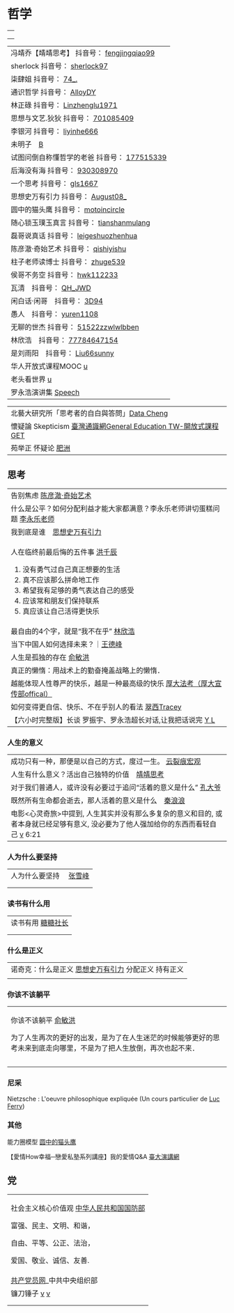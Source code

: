 # 哲学

|   |
| - |
|   |
|   |
|   |

|                                                                                                                                                                                                                                                                                                                                                              |
| ------------------------------------------------------------------------------------------------------------------------------------------------------------------------------------------------------------------------------------------------------------------------------------------------------------------------------------------------------------ |
| 冯靖乔【靖靖思考】 抖音号： [fengjingqiao99](https://www.douyin.com/user/MS4wLjABAAAAerA6dCI8nbtVFRJPh0yLStwPZfES9vRzKeUsdADNpB4?author\_id=88877039051\&enter\_from=video\_detail\&enter\_method=video\_title\&from\_gid=7002992332815584550\&group\_id=7002992332815584550\&log\_pb=%7B%22impr\_id%22%3A%222021100907475201021207219453131843%22%7D)                    |
| sherlock 抖音号： [sherlock97](https://www.douyin.com/user/MS4wLjABAAAAifWqZtY1vcftF5--FfEhuBgrvWRTTC4RAMyU7N5qxQM?author\_id=99327313958\&enter\_from=video\_detail\&enter\_method=video\_title\&from\_gid=6933930679499640077\&group\_id=6933930679499640077\&log\_pb=%7B%22impr\_id%22%3A%22021633805905394fdbddc0300fff0010a8971da000000247d54aa%22%7D)      |
| 柒肆姐 抖音号： [74\_.](https://www.douyin.com/user/MS4wLjABAAAA3jBulQCKUEm2qsj67djetMhOl2QlapvafS3kxhDqdAE?author\_id=69648476450\&enter\_from=video\_detail\&enter\_method=video\_title\&from\_gid=6933035876838690051\&group\_id=6933035876838690051\&log\_pb=%7B%22impr\_id%22%3A%22021633806027897fdbddc0200ff2f010a97b7190000018132bc3a%22%7D)                |
| 通识哲学 抖音号： [AlloyDY](https://www.douyin.com/user/MS4wLjABAAAA1eF2t7bgLmPl4oxUjLg53nadHJZBejA2EhMhlEzPCz8?author\_id=103519779655\&enter\_from=video\_detail\&enter\_method=video\_title\&from\_gid=6933572150238383374\&group\_id=6933572150238383374\&log\_pb=%7B%22impr\_id%22%3A%22021633805989876fdbd400a040000000a70260d000000568a3686%22%7D)            |
| 林正碌 抖音号： [Linzhenglu1971](https://www.douyin.com/user/MS4wLjABAAAAjw\_jR3MPIsW0FFfATQJ9F78J4ZS\_Y81oZI3WxffO4zY?author\_id=989215220053707\&enter\_from=video\_detail\&enter\_method=video\_title\&from\_gid=6905753575511559431\&group\_id=6905753575511559431\&log\_pb=%7B%22impr\_id%22%3A%22021633809254050fdbddc0100fff0030a0a32d40000001235c6d1%22%7D) |
| 思想与文艺.狄狄 抖音号： [701085409](https://www.douyin.com/user/MS4wLjABAAAA7jZY6xUSM\_687apaTtr5\_RbHP1rvvzvoFjRcrEG9PsU?author\_id=94011196079\&enter\_from=video\_detail\&enter\_method=video\_title\&from\_gid=6888222722963377421\&group\_id=6888222722963377421\&log\_pb=%7B%22impr\_id%22%3A%22021633809588399fdbddc0200fff0050a14149300000005ff5516%22%7D)     |
| 李银河 抖音号： [liyinhe666](https://www.douyin.com/user/MS4wLjABAAAAkopeBp7qsqDCt3F9RlKE8kcjDpDC-WX2FTupkreEYzc?enter\_from=follow\&enter\_method=video\_title\&from\_gid=7016219919452769572\&is\_full\_screen=0)                                                                                                                                                 |
| 未明子　[B](https://space.bilibili.com/23191782?from=search\&seid=1519652008618083557\&spm\_id\_from=333.337.0.0)                                                                                                                                                                                                                                                |
| 试图问倒自称懂哲学的老爸 抖音号： [177515339](https://www.douyin.com/user/MS4wLjABAAAAEUen15u4LPRujETJ8AkLbMhCwztwTjajQTCxiCVKXYQ?enter\_from=recommend\&enter\_method=video\_title\&from\_gid=7017283690359295245\&is\_full\_screen=0)                                                                                                                                      |
| 后海没有海 抖音号： [930308970](https://www.douyin.com/user/MS4wLjABAAAA4RTHKXhO7HlVPAvEZ9ybP6lATA\_OTDaSZMtYwGEFbXA?enter\_from=recommend\&enter\_method=video\_title\&from\_gid=6981385425050996005\&is\_full\_screen=0)                                                                                                                                            |
| 一个思考 抖音号： [gls1667](https://www.douyin.com/user/MS4wLjABAAAAOsiDXv3UWsE4KC0qnk0yoNRP9lbe93v9MuOsFEu0J6BT0Vlv\_sPK34NvEO9CU7dx?enter\_from=recommend\&enter\_method=video\_title\&from\_gid=7007011813522951464\&is\_full\_screen=0)                                                                                                                          |
| 思想史万有引力 抖音号： [August08\_](https://www.douyin.com/user/MS4wLjABAAAAlpQnZ6TtSPrGf26dfMLgFB8XMbcOGE69ZLtGwfZOghQ?enter\_from=recommend\&enter\_method=video\_title\&from\_gid=7008832496410447134\&is\_full\_screen=0)                                                                                                                                          |
| 圆中的猫头鹰 抖音号： [motoincircle](https://www.douyin.com/user/MS4wLjABAAAA9v-ve\_UHoqbKFNoBtQaFzRqRnel0LO5iagq6Azskot8?author\_id=3512160246\&enter\_from=recommend\&enter\_method=comment\&from\_gid=7018164642350468388\&group\_id=7018164642350468388\&log\_pb=%7B%22impr\_id%22%3A%2220211013084019010212198051520E6678%22%7D)                                  |
| 随心锁玉璞玉真言 抖音号： [tianshanmulang](https://www.douyin.com/user/MS4wLjABAAAA2hUYuYyOWOMnEtjxmOYgBsg3r2pnntM1zEKY7BWA\_yTHq2l\_okPAc8Bc1Xqi3c4B?enter\_from=recommend\&enter\_method=video\_title\&from\_gid=7016909449537359135\&is\_full\_screen=0)                                                                                                              |
| 磊哥说真话 抖音号： [leigeshuozhenhua](https://www.douyin.com/user/MS4wLjABAAAAPmUhSkrZ2MpkEYSWmAiR0xP-pxT1ut092AmLTfek8Yz3qJm6w-mq008E4rBBIEbw)                                                                                                                                                                                                                      |
| 陈彦澈·奇始艺术 抖音号： [qishiyishu](https://www.douyin.com/user/MS4wLjABAAAA10SeMVED-1B3GvsJeGFNSEPj9ymz511t8fsvC63mGog)                                                                                                                                                                                                                                              |
| 柱子老师读博士 抖音号： [zhuge539](https://www.douyin.com/user/MS4wLjABAAAAY6Lkq-w1IjdPEZkJSdA5mVosUoZZlZTT500Jz2ur3Tk)                                                                                                                                                                                                                                                 |
| 侯哥不务空 抖音号： [hwk112233](https://www.douyin.com/user/MS4wLjABAAAA88h0JSM8jNHkoonP2Za8cSPMY12PBoRbBzC2d0AFtkg)                                                                                                                                                                                                                                                  |
| 瓦清　抖音号： [QH\_JWD](https://www.douyin.com/user/MS4wLjABAAAAHMaL9TJ8MBYv0atQVs48h5YK1L6M4kUAaF-YJxj7JpI)                                                                                                                                                                                                                                                       |
| 闲白话·闲哥　抖音号： [3D94](https://www.douyin.com/user/MS4wLjABAAAAyl-u3KHFUMIy7IG-MbKDxIf6lzy7kbQIoSHbrXSAc1g)                                                                                                                                                                                                                                                      |
| 愚人　抖音号： [yuren1108](https://www.douyin.com/user/MS4wLjABAAAAfT5DrjqE6N-ykgKjalMds0o-ZTzpWYJIqxzIuJmU4Ms)                                                                                                                                                                                                                                                     |
| 无聊的世杰 抖音号： [51522zzwlwlbben](https://www.douyin.com/user/MS4wLjABAAAAAG-oexuMGbRmtOSt4f7Y5fHWRnf\_W051LXBmn6ni33E)                                                                                                                                                                                                                                           |
| 林欣浩　抖音号： [77784647154](https://www.douyin.com/user/MS4wLjABAAAAEoqdv9k1VmC6SUUiJP3WQC9TyMD5rJcN-UP6GndRWek0GZEIQaD0G2NBIng9b2KL)                                                                                                                                                                                                                             |
| 是刘雨阳　抖音号： [Liu66sunny](https://www.douyin.com/user/MS4wLjABAAAAU08wGQ2lsP7aAUYUtuU8616md2RBhWiM69Ckw9tsvX9kAXcmlpwV54ub2kmcDZqW)                                                                                                                                                                                                                             |
| 华人开放式课程MOOC [u](https://www.youtube.com/c/%E5%8D%8E%E4%BA%BA%E5%BC%80%E6%94%BE%E5%BC%8F%E8%AF%BE%E7%A8%8BMOOC/playlists)                                                                                                                                                                                                                                     |
| 老头看世界 [u](https://www.youtube.com/user/xiangchenqian/videos)                                                                                                                                                                                                                                                                                                 |
| 罗永浩演讲集 [Speech](https://www.youtube.com/playlist?list=PLzRiKnAQLCF\_Sn1PQM7oHAqiLhvG2fWZ4)                                                                                                                                                                                                                                                                   |

|                                                                                                                                  |
| -------------------------------------------------------------------------------------------------------------------------------- |
| 北藝大研究所「思考者的自白與答問」[Data Cheng](https://www.youtube.com/playlist?list=PL3B27C4D442EAF880)                                          |
| 懷疑論 Skepticism [臺灣通識網General Education TW-開放式課程GET](https://www.youtube.com/playlist?list=PLfS0WrMWEu\_72nxcEQ7dmK\_MC\_dkW16Sy) |
| 苑举正 怀疑论 [肥洲](https://www.youtube.com/watch?v=Ksvp0pr0GO8)                                                                        |

## 思考

|                                                                                                                                                                                                             |
| ----------------------------------------------------------------------------------------------------------------------------------------------------------------------------------------------------------- |
| 告别焦虑 [陈彦澈·奇始艺术](https://www.douyin.com/video/7028474340458974494)                                                                                                                                           |
| 什么是公平？如何分配利益才能大家都满意？李永乐老师讲切蛋糕问题 [李永乐老师](https://www.youtube.com/watch?v=I8d13Jxzafk)                                                                                                                        |
| 我到底是谁　[思想史万有引力](https://www.douyin.com/video/7031843071092477188)                                                                                                                                           |
| <p>人在临终前最后悔的五件事 <a href="https://www.douyin.com/video/6919026319313341703">洪千辰</a></p><ol><li>没有勇气过自己真正想要的生活</li><li>真不应该那么拼命地工作</li><li>希望我有足够的勇气表达自己的感受</li><li>应该常和朋友们保持联系</li><li>真应该让自己活得更快乐</li></ol> |
| 最自由的4个字，就是“我不在乎” [林欣浩](https://www.douyin.com/video/7025915204437413134)                                                                                                                                    |
| 当下中国人如何选择未来？｜[王德峰](https://www.youtube.com/watch?v=ZXNNWBcq1g8)                                                                                                                                             |
| 人生是孤独的存在 [俞敏洪](https://www.douyin.com/video/7038613488536800546)                                                                                                                                            |
| 真正的懒惰：用战术上的勤奋掩盖战略上的懒惰．                                                                                                                                                                                      |
| 越能体现人性尊严的快乐，越是一种最高级的快乐 [厚大法考（厚大宣传部offical）](https://www.youtube.com/watch?v=UBbQjYiD4X0\&t=181s)                                                                                                            |
| 如何变得更自信、快乐、不在乎别人的看法 [翠西Tracey](https://www.youtube.com/watch?v=J0F9SS182YA)                                                                                                                                 |
| 【六小时完整版】长谈 罗振宇、罗永浩超长对话,让我把话说完 [Y L](https://www.youtube.com/watch?v=Hyg3y-Q\_C-U)                                                                                                                           |

### 人生的意义

|                                                                                                                                                                              |
| ---------------------------------------------------------------------------------------------------------------------------------------------------------------------------- |
| 成功只有一种，那便是以自己的方式，度过一生。 [云裂痕宏观](https://www.douyin.com/video/7026335668942998791)                                                                                             |
| 人生有什么意义？活出自己独特的价值　[靖靖思考](https://www.douyin.com/video/6992233566096592135)                                                                                                   |
| 对于我们普通人，或许没有必要过于追问“活着的意义是什么”  [孔大爷](https://www.douyin.com/video/7027039451528432933)                                                                                        |
| 既然所有生命都会逝去，那人活着的意义是什么　[秦浪浪](https://www.douyin.com/video/7030009125509565708)                                                                                                |
| 电影<心灵奇旅>中提到, 人生其实并没有那么多复杂的意义和目的, 或者本身就已经足够有意义, 没必要为了他人强加给你的东西而看轻自己 [v](https://www.youtube.com/watch?v=OPUIS4bsgC4\&list=PL\_vnK3eljH1loN-Gn8iAt-0mUbKFRzErU\&index=39) 6:21 |

### 人为什么要坚持

|                                                                                                                          |
| ------------------------------------------------------------------------------------------------------------------------ |
| 人为什么要坚持 　[张雪峰](https://www.douyin.com/user/MS4wLjABAAAA3hAMHXMzrTFsKBGuPjShLlgl7itSpb1GxMJ-TeQMVcigF9R467EyWHgTLAdVCyyt) |
|                                                                                                                          |
|                                                                                                                          |

### 读书有什么用

|                                                               |
| ------------------------------------------------------------- |
| 读书有用 [糖糖社长](https://www.douyin.com/video/7018374775898672392) |
|                                                               |
|                                                               |

### 什么是正义

|                                                                                   |
| --------------------------------------------------------------------------------- |
| 诺奇克：什么是正义  [思想史万有引力](https://www.douyin.com/video/7004841891829239052)  分配正义 持有正义 |
|                                                                                   |

### 你该不该躺平

|                                                                                                                                                  |
| ------------------------------------------------------------------------------------------------------------------------------------------------ |
| <p>你该不该躺平 <a href="https://www.douyin.com/video/7025634545143794978">俞敏洪</a></p><p>为了人生再次的更好的出发，是为了在人生迷茫的时候能够更好的思考未来到底走向哪里，不是为了把人生放倒，再次也起不来．</p> |
|                                                                                                                                                  |
|                                                                                                                                                  |

### 尼采

Nietzsche : L'oeuvre philosophique expliquée (Un cours particulier de [Luc Ferry](https://www.youtube.com/playlist?list=OLAK5uy\_mPsAOIG\_-BR6\_zct4j0bez-PfKcnMju0g))

### 其他

能力圈模型 [圆中的猫头鹰](https://www.douyin.com/video/7063389365640236319)

【愛情How幸福─戀愛私塾系列講座】我的愛情Q\&A [臺大演講網](https://www.youtube.com/watch?v=QHAl0V-MwMc)

## 党

|                                                                                                                                                                      |
| -------------------------------------------------------------------------------------------------------------------------------------------------------------------- |
| <p>社会主义核心价值观         <a href="http://www.mod.gov.cn/jmsd/2019-12/01/content_4856014.htm">中华人民共和国国防部</a></p><p>富强、民主、文明、和谐，</p><p>自由、平等、公正、法治，</p><p>爱国、敬业、诚信、友善.</p> |
| [共产党员网](https://www.12371.cn/)\_中共中央组织部                                                                                                                              |
| 镰刀锤子 [v](https://www.douyin.com/video/7110142886057938212) [v](https://www.douyin.com/video/7083812775654427916)                                                     |
|                                                                                                                                                                      |
|                                                                                                                                                                      |

